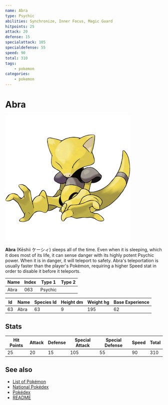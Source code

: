 ```yaml
---
name: Abra
type: Psychic
abilities: Synchronize, Inner Focus, Magic Guard
hitpoints: 25
attack: 20
defense: 15
specialattack: 105
specialdefense: 55
speed: 90
total: 310
tags:
    - pokemon
categories:
    - pokemon
---
```


# Abra


![Abra](images/063.png)

**Abra** (K&#x0113;shii &#x30b1;&#x30fc;&#x30b7;&#x30a3;) sleeps all of the time. Even when it is sleeping, which it does most of its life, it can sense danger with its highly potent Psychic power. When it is in danger, it will teleport to safety. Abra's teleportation is usually faster than the player's Pok&#x00e9;mon, requiring a higher Speed stat in order to disable it before it teleports.

| **Name** | **Index** | **Type 1** | **Type 2** |
|----|----|----|----|
| Abra | 063 | Psychic  |  |


| **Id** | **Name** | **Species Id** | **Height dm** | **Weight hg** | **Base Experience** |
|--------|----------|----------------|------------|------------|---------------------|
| 63 | Abra | 63 | 9 | 195 | 62 |


## Stats

| **Hit Points** | **Attack** | **Defense** | **Special Attack** | **Special Defense** | **Speed** | **Total** |
|----------------|------------|-------------|--------------------|---------------------|-----------|-----------|
| 25 | 20 | 15 | 105 | 55 | 90 | 310 |

## See also

- [List of Pokémon](../pokemon.md)
- [National Pokédex](../national_pokedex.md)
- [Pokédex](../pokedex.md)
- [README](../README.md)
